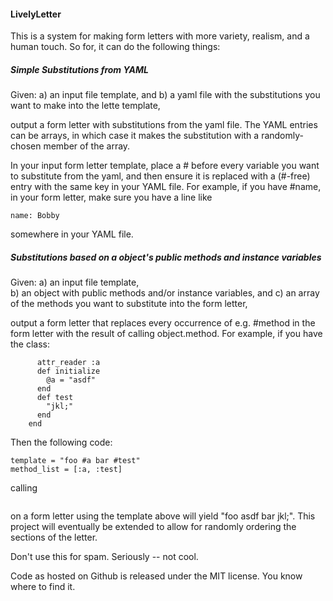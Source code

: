#### LivelyLetter
This is a system for making form letters with more variety, realism, and a human touch.  So for, it can do the following things:

##### Simple Substitutions from YAML
Given:
a) an input file template, and 
b) a yaml file with the substitutions you want to make into the lette template,
				
output a form letter with substitutions from the yaml file. The YAML entries can be arrays, in which case it makes the substitution with a randomly-chosen member of the array.

In your input form letter template, place a # before every variable you want to substitute from the yaml, and then ensure it is replaced with a (#-free) entry with the same key in your YAML file. For example, if you have #name, in your form letter, make sure you have a line like 

    name: Bobby

somewhere in your YAML file.

##### Substitutions based on a object's public methods and instance variables
Given:
a) an input file template,  
b) an object with public methods and/or instance variables, and 
c) an array of the methods you want to substitute into the form letter, 

output a form letter that replaces every occurrence of e.g. #method in the form letter with the result of calling object.method.  For example, if you have the class:
```class DummyClass
	  attr_reader :a
	  def initialize
	    @a = "asdf"
	  end
	  def test
	    "jkl;"
	  end
	end
```

Then the following code:

```dc = DummyClass.new
template = "foo #a bar #test"
method_list = [:a, :test]
```
calling

```obj_sub(dc,method_list)
```
on a form letter using the template above will yield "foo asdf bar jkl;".
This project will eventually be extended to allow for randomly ordering the sections of the letter. 

Don't use this for spam.  Seriously -- not cool.

Code as hosted on Github is released under the MIT license.  You know where to find it. 
